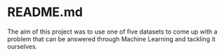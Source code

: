 # README.md

The aim of this project was to use one of five datasets to come up with a problem that can be answered through Machine Learning and tackling it ourselves.